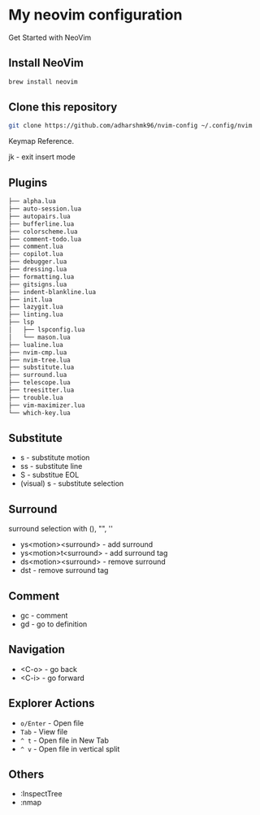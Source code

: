 # My neovim configuration

Get Started with NeoVim

## Install NeoVim

```bash
brew install neovim
```

## Clone this repository

```bash
git clone https://github.com/adharshmk96/nvim-config ~/.config/nvim
```

Keymap Reference.

jk - exit insert mode

## Plugins

```bash
├── alpha.lua
├── auto-session.lua
├── autopairs.lua
├── bufferline.lua
├── colorscheme.lua
├── comment-todo.lua
├── comment.lua
├── copilot.lua
├── debugger.lua
├── dressing.lua
├── formatting.lua
├── gitsigns.lua
├── indent-blankline.lua
├── init.lua
├── lazygit.lua
├── linting.lua
├── lsp
│   ├── lspconfig.lua
│   └── mason.lua
├── lualine.lua
├── nvim-cmp.lua
├── nvim-tree.lua
├── substitute.lua
├── surround.lua
├── telescope.lua
├── treesitter.lua
├── trouble.lua
├── vim-maximizer.lua
└── which-key.lua
```

## Substitute

- s - substitute motion
- ss - substitute line
- S - substitue EOL
- (visual) s - substitute selection

## Surround

surround selection with (), "", ''

- ys\<motion\>\<surround\> - add surround
- ys\<motion\>t\<surround\> - add surround tag
- ds\<motion\>\<surround\> - remove surround
- dst - remove surround tag

## Comment

- gc - comment
- gd - go to definition

## Navigation

- \<C-o\> - go back
- \<C-i\> - go forward

## Explorer Actions

- `o/Enter` - Open file
- `Tab` - View file
- `^ t` - Open file in New Tab
- `^ v` - Open file in vertical split

## Others

- :InspectTree
- :nmap
